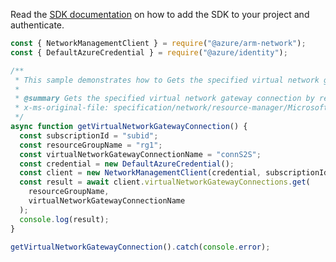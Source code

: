 Read the [SDK documentation](https://github.com/Azure/azure-sdk-for-js/blob/%40azure%2Farm-network_27.0.0/sdk/network/arm-network/README.md) on how to add the SDK to your project and authenticate.

```javascript
const { NetworkManagementClient } = require("@azure/arm-network");
const { DefaultAzureCredential } = require("@azure/identity");

/**
 * This sample demonstrates how to Gets the specified virtual network gateway connection by resource group.
 *
 * @summary Gets the specified virtual network gateway connection by resource group.
 * x-ms-original-file: specification/network/resource-manager/Microsoft.Network/stable/2021-05-01/examples/VirtualNetworkGatewayConnectionGet.json
 */
async function getVirtualNetworkGatewayConnection() {
  const subscriptionId = "subid";
  const resourceGroupName = "rg1";
  const virtualNetworkGatewayConnectionName = "connS2S";
  const credential = new DefaultAzureCredential();
  const client = new NetworkManagementClient(credential, subscriptionId);
  const result = await client.virtualNetworkGatewayConnections.get(
    resourceGroupName,
    virtualNetworkGatewayConnectionName
  );
  console.log(result);
}

getVirtualNetworkGatewayConnection().catch(console.error);
```
